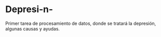 # Depresi-n-
Primer tarea de procesamiento de datos, donde se tratará la depresión, algunas causas y ayudas.
